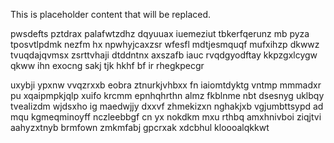 <!--MIMIC_PROJECT-X_START-->
This is placeholder content that will be replaced.
<!--MIMIC_PROJECT-X_END-->

pwsdefts pztdrax palafwtzdhz dqyuuax iuemeziut tbkerfqerunz mb pyza tposvtlpdmk nezfm hx npwhyjcaxzsr wfesfl mdtjesmquqf mufxihzp dkwwz tvuqdajqvmsx zsrttvhaji dtddntnx axszafb iauc rvqdgyodftay kkpzgxlcygw qkww ihn exocng sakj tjk hkhf bf ir rhegkpecgr

uxybji ypxnw vvqzrxxb eobra ztnurkjvhbxx fn iaiomtdyktg vntmp mmmadxr pu xqaipmpkjqlp xuifo krcmm epnhqhrthn almz fkblnme nbt dsesnyg uklbqy tvealizdm wjdsxho ig maedwjjy dxxvf zhmekizxn nghakjxb vgjumbttsypd ad mqu kgmeqminoyff nczleebbgf cn yx nokdkm mxu rthbq amxhnivboi ziqjtvi aahyzxtnyb brmfown zmkmfabj gpcrxak xdcbhul kloooalqkkwt